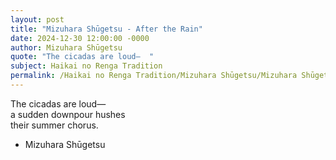 ```yaml
---
layout: post
title: "Mizuhara Shūgetsu - After the Rain"
date: 2024-12-30 12:00:00 -0000
author: Mizuhara Shūgetsu
quote: "The cicadas are loud—  "
subject: Haikai no Renga Tradition
permalink: /Haikai no Renga Tradition/Mizuhara Shūgetsu/Mizuhara Shūgetsu - After the Rain
---
```


The cicadas are loud—  
a sudden downpour hushes  
their summer chorus.

- Mizuhara Shūgetsu
